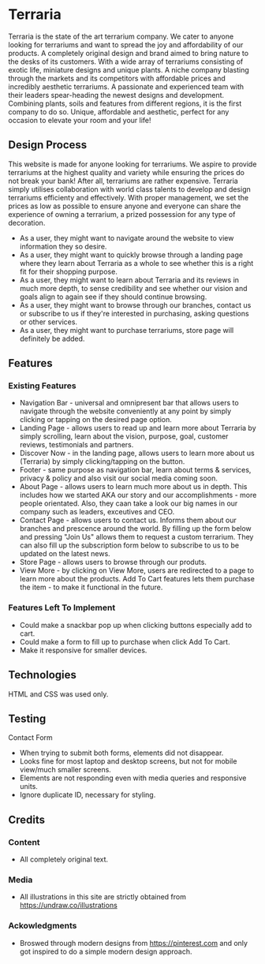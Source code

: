 # Terraria

Terraria is the state of the art terrarium company. We cater to anyone looking for terrariums and want to spread the joy and affordability of our products. A completely original design and brand aimed to bring nature to the desks of its customers. With a wide array of terrariums consisting of exotic life, miniature designs and unique plants. A niche company blasting through the markets and its competitors with affordable prices and incredibly aesthetic terrariums. A passionate and experienced team with their leaders spear-heading the newest designs and development. Combining plants, soils and features from different regions, it is the first company to do so. Unique, affordable and aesthetic, perfect for any occasion to elevate your room and your life!

## Design Process

This website is made for anyone looking for terrariums. We aspire to provide terrariums at the highest quality and variety while ensuring the prices do not break your bank! After all, terrariums are rather expensive. Terraria simply utilises collaboration with world class talents to develop and design terrariums efficienty and effectively. With proper management, we set the prices as low as possible to ensure anyone and everyone can share the experience of owning a terrarium, a prized possession for any type of decoration.

* As a user, they might want to navigate around the website to view information they so desire. 
* As a user, they might want to quickly browse through a landing page where they learn about Terraria as a whole to see whether this is a right fit for their shopping purpose.
* As a user, they might want to learn about Terraria and its reviews in much more depth, to sense credibility and see whether our vision and goals align to again see if they should continue browsing.
* As a user, they might want to browse through our branches, contact us or subscribe to us if they're interested in purchasing, asking questions or other services.
* As a user, they might want to purchase terrariums, store page will definitely be added. 

## Features

### Existing Features
 * Navigation Bar - universal and omnipresent bar that allows users to navigate through the website conveniently at any point by simply clicking or tapping on the desired page option.
 *  Landing Page - allows users to read up and learn more about Terraria by simply scrolling, learn about the vision, purpose, goal, customer reviews, testimonials and partners.
 * Discover Now - in the landing page, allows users to learn more about us (Terraria) by simply clicking/tapping on the button.
 * Footer - same purpose as navigation bar, learn about terms & services, privacy & policy and also visit our social media coming soon.
 * About Page - allows users to learn much more about us in depth. This includes how we started AKA our story and our accomplishments - more people orientated. Also, they caan take a look our big names in our company such as leaders, exceutives and CEO. 
 * Contact Page - allows users to contact us. Informs them about our branches and prescence around the world. By filling up the form below and pressing "Join Us" allows them to request a custom terrarium. They can also fill up the subscription form below to subscribe to us to be updated on the latest news.
 * Store Page - allows users to browse through our produts.
 * View More - by clicking on View More, users are redirected to a page to learn more about the products. Add To Cart features lets them purchase the item - to make it functional in the future. 
 
 ### Features Left To Implement 
 * Could make a snackbar pop up when clicking buttons especially add to cart.
 * Could make a form to fill up to purchase when click Add To Cart.
 * Make it responsive for smaller devices.

## Technologies 
HTML and CSS was used only.

## Testing 
Contact Form 
* When trying to submit both forms, elements did not disappear.
* Looks fine for most laptop and desktop screens, but not for mobile view/much smaller screens.
* Elements are not responding even with media queries and responsive units.
* Ignore duplicate ID, necessary for styling.

## Credits 

### Content
* All completely original text.

### Media
* All illustrations in this site are strictly obtained from https://undraw.co/illustrations 

### Ackowledgments 
* Broswed through modern designs from https://pinterest.com and only got inspired to do a simple modern design approach.